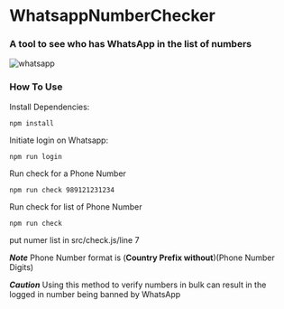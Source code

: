 # WhatsappNumberChecker
### A tool to see who has WhatsApp in the list of numbers
![whatsapp](https://user-images.githubusercontent.com/87234097/189420309-6d37e87b-aefe-46e4-8167-df432657809b.png)

### How To Use

Install Dependencies:

```
npm install
```

Initiate login on Whatsapp:

```
npm run login
```

Run check for a Phone Number

```
npm run check 989121231234
```

Run check for list of Phone Number

```
npm run check 
```

put numer list in src/check.js/line 7

***Note*** Phone Number format is (**Country Prefix without**)(Phone Number Digits)

***Caution*** Using this method to verify numbers in bulk can result in the logged in number being banned by WhatsApp
